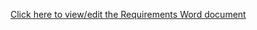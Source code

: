 [Click here to view/edit the Requirements Word document](https://myapsu-my.sharepoint.com/:w:/r/personal/plewis10_my_apsu_edu/_layouts/15/Doc.aspx?sourcedoc=%7B4028C35B-1444-46CF-BE66-20BCB5B92AB6%7D&file=Project%20Requirements%204805.docx&action=default&mobileredirect=true&DefaultItemOpen=1&login_hint=plewis10%40my.apsu.edu&ct=1726443114185&wdOrigin=OFFICECOM-WEB.START.REC&cid=2ee85bf8-b234-4168-ba2b-dd80323d1b8e&wdPreviousSessionSrc=HarmonyWeb&wdPreviousSession=19c8c18e-9108-41cd-bdf8-b9db0e82b032)
